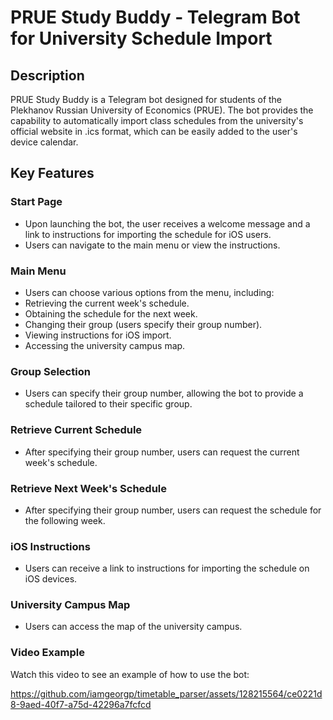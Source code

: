 # PRUE Study Buddy - Telegram Bot for University Schedule Import
## Description
PRUE Study Buddy is a Telegram bot designed for students of the Plekhanov Russian University of Economics (PRUE). The bot provides the capability to automatically import class schedules from the university's official website in .ics format, which can be easily added to the user's device calendar.

## Key Features
### Start Page

* Upon launching the bot, the user receives a welcome message and a link to instructions for importing the schedule for iOS users.
* Users can navigate to the main menu or view the instructions.

### Main Menu

* Users can choose various options from the menu, including:
* Retrieving the current week's schedule.
* Obtaining the schedule for the next week.
* Changing their group (users specify their group number).
* Viewing instructions for iOS import.
* Accessing the university campus map.

### Group Selection

* Users can specify their group number, allowing the bot to provide a schedule tailored to their specific group.
### Retrieve Current Schedule

* After specifying their group number, users can request the current week's schedule.

### Retrieve Next Week's Schedule

* After specifying their group number, users can request the schedule for the following week.

### iOS Instructions

* Users can receive a link to instructions for importing the schedule on iOS devices.
### University Campus Map

* Users can access the map of the university campus.
### Video Example
Watch this video to see an example of how to use the bot:

https://github.com/iamgeorgp/timetable_parser/assets/128215564/ce0221d8-9aed-40f7-a75d-42296a7fcfcd


